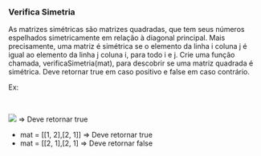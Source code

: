 ### Verifica Simetria ###

As matrizes simétricas são matrizes quadradas, que tem seus números espelhados simetricamente em relação à diagonal principal. Mais precisamente, uma matriz é simétrica se o elemento da linha i coluna j é igual ao elemento da linha j coluna i, para todo i e j. Crie uma função chamada, verificaSimetria(mat), para descobrir se uma matriz quadrada é simétrica. Deve retornar true em caso positivo e false em caso contrário.

Ex:

﻿

![](https://files.driven.com.br/images/image-87cd22f7.png) =\> Deve retornar true

* mat = [[1, 2],[2, 1]] =\> Deve retornar true
* mat = [[2, 1],[2, 1] =\> Deve retornar false